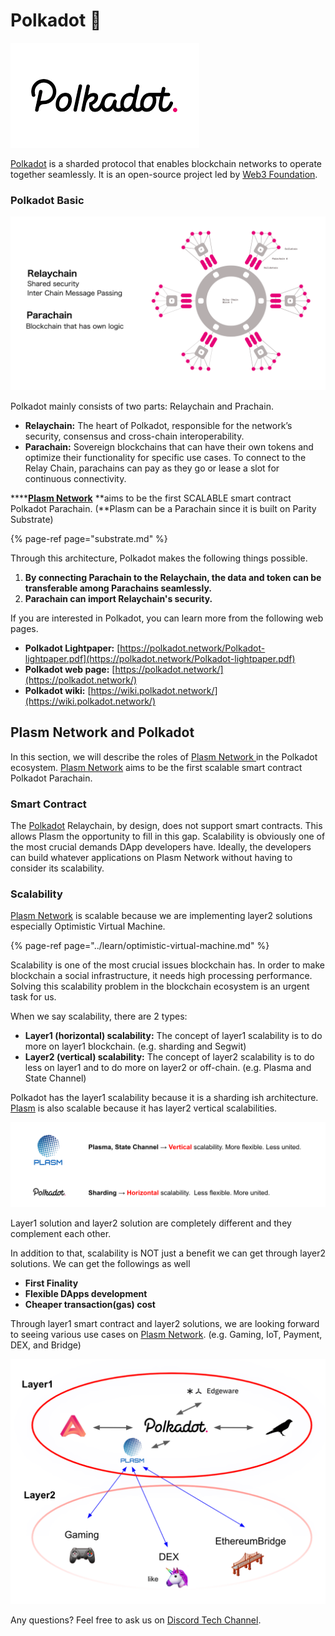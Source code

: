 # Polkadot 🔴

![](../.gitbook/assets/sukurnshotto-2020-06-07-221155png.png)

[Polkadot](https://polkadot.network/) is a sharded protocol that enables blockchain networks to operate together seamlessly. It is an open-source project led by [Web3 Foundation](https://web3.foundation/). 

### Polkadot Basic

![](../.gitbook/assets/sukurnshotto-2020-06-07-230056png.png)

Polkadot mainly consists of two parts: Relaychain and Prachain. 

* **Relaychain:** The heart of Polkadot, responsible for the network’s security, consensus and cross-chain interoperability.
* **Parachain:** Sovereign blockchains that can have their own tokens and optimize their functionality for specific use cases. To connect to the Relay Chain, parachains can pay as they go or lease a slot for continuous connectivity.

\*\*\*\*[**Plasm Network**](https://www.plasmnet.io/) **aims to be the first SCALABLE smart contract Polkadot Parachain. \(**Plasm can be a Parachain since it is built on Parity Substrate\)

{% page-ref page="substrate.md" %}

Through this architecture, Polkadot makes the following things possible. 

1. **By connecting Parachain to the Relaychain, the data and token can be transferable among Parachains seamlessly.**
2. **Parachain can import Relaychain's security.**

If you are interested in Polkadot, you can learn more from the following web pages.

* **Polkadot Lightpaper:** [https://polkadot.network/Polkadot-lightpaper.pdf](https://polkadot.network/Polkadot-lightpaper.pdf)
* **Polkadot web page:** [https://polkadot.network/](https://polkadot.network/)
* **Polkadot wiki:** [https://wiki.polkadot.network/](https://wiki.polkadot.network/)

##  Plasm Network and Polkadot

In this section, we will describe the roles of [Plasm Network ](https://www.plasmnet.io/)in the Polkadot ecosystem. [Plasm Network](https://www.plasmnet.io/) aims to be the first scalable smart contract Polkadot Parachain. 

### Smart Contract

The [Polkadot](https://polkadot.network/) Relaychain, by design, does not support smart contracts. This allows Plasm the opportunity to fill in this gap. Scalability is obviously one of the most crucial demands DApp developers have. Ideally, the developers can build whatever applications on Plasm Network without having to consider its scalability.

### Scalability

[Plasm Network](https://www.plasmnet.io/) is scalable because we are implementing layer2 solutions especially Optimistic Virtual Machine.

{% page-ref page="../learn/optimistic-virtual-machine.md" %}

Scalability is one of the most crucial issues blockchain has. In order to make blockchain a social infrastructure, it needs high processing performance. Solving this scalability problem in the blockchain ecosystem is an urgent task for us.

When we say scalability, there are 2 types: 

* **Layer1 \(horizontal\) scalability:** The concept of layer1 scalability is to do more on layer1 blockchain. \(e.g. sharding and Segwit\)
* **Layer2 \(vertical\) scalability:** The concept of layer2 scalability is to do less on layer1 and to do more on layer2 or off-chain.  \(e.g. Plasma and State Channel\)

Polkadot has the layer1 scalability because it is a sharding ish architecture. [Plasm](https://www.plasmnet.io/) is also scalable because it has layer2 vertical scalabilities. 

![](../.gitbook/assets/sukurnshotto-2020-06-07-234905png.png)

Layer1 solution and layer2 solution are completely different and they complement each other. 

In addition to that, scalability is NOT just a benefit we can get through layer2 solutions. We can get the followings as well

* **First Finality**
* **Flexible DApps development**
* **Cheaper transaction\(gas\) cost**

Through layer1 smart contract and layer2 solutions, we are looking forward to seeing various use cases on [Plasm Network](https://www.plasmnet.io/). \(e.g. Gaming, IoT, Payment, DEX, and Bridge\) 

![](../.gitbook/assets/sukurnshotto-2020-06-08-00739png.png)

Any questions? Feel free  to ask us on [Discord Tech Channel](https://discord.gg/Z3nC9U4).

